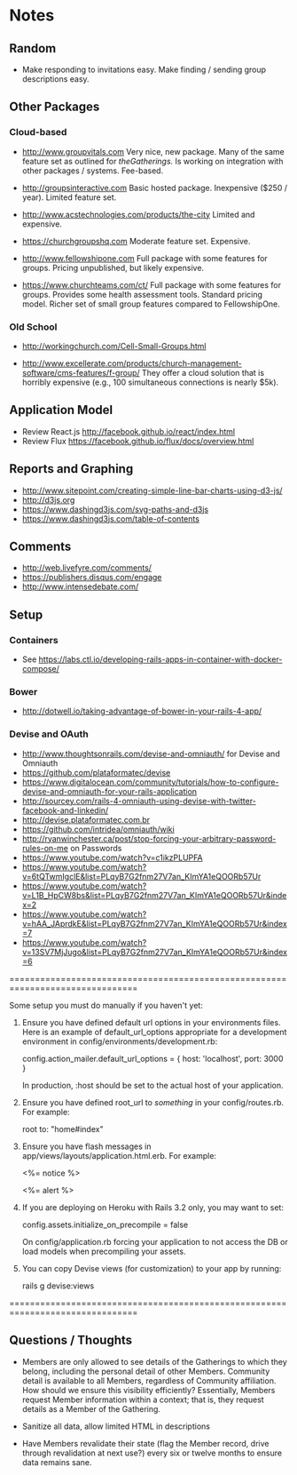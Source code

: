 # Notes

## Random

- Make responding to invitations easy. Make finding / sending group descriptions easy.

## Other Packages

### Cloud-based

- http://www.groupvitals.com
Very nice, new package. Many of the same feature set as outlined for *theGatherings.*
Is working on integration with other packages / systems. Fee-based.

- http://groupsinteractive.com
Basic hosted package. Inexpensive ($250 / year). Limited feature set.

- http://www.acstechnologies.com/products/the-city
Limited and expensive.

- https://churchgroupshq.com
Moderate feature set. Expensive.

- http://www.fellowshipone.com
Full package with some features for groups. Pricing unpublished, but likely expensive.

- https://www.churchteams.com/ct/
Full package with some features for groups. Provides some health assessment tools. Standard
pricing model. Richer set of small group features compared to FellowshipOne.


### Old School

- http://workingchurch.com/Cell-Small-Groups.html

- http://www.excellerate.com/products/church-management-software/cms-features/f-group/
They offer a cloud solution that is horribly expensive (e.g., 100 simultaneous connections is
nearly $5k).

## Application Model

- Review React.js http://facebook.github.io/react/index.html
- Review Flux https://facebook.github.io/flux/docs/overview.html

## Reports and Graphing

- http://www.sitepoint.com/creating-simple-line-bar-charts-using-d3-js/
- http://d3js.org
- https://www.dashingd3js.com/svg-paths-and-d3js
- https://www.dashingd3js.com/table-of-contents

## Comments

- http://web.livefyre.com/comments/
- https://publishers.disqus.com/engage
- http://www.intensedebate.com/

## Setup

### Containers

- See https://labs.ctl.io/developing-rails-apps-in-container-with-docker-compose/

### Bower

- http://dotwell.io/taking-advantage-of-bower-in-your-rails-4-app/

### Devise and OAuth

- http://www.thoughtsonrails.com/devise-and-omniauth/ for Devise and Omniauth
- https://github.com/plataformatec/devise
- https://www.digitalocean.com/community/tutorials/how-to-configure-devise-and-omniauth-for-your-rails-application
- http://sourcey.com/rails-4-omniauth-using-devise-with-twitter-facebook-and-linkedin/
- http://devise.plataformatec.com.br
- https://github.com/intridea/omniauth/wiki
- http://ryanwinchester.ca/post/stop-forcing-your-arbitrary-password-rules-on-me on Passwords
- https://www.youtube.com/watch?v=c1ikzPLUPFA
- https://www.youtube.com/watch?v=6tQTwmIgclE&list=PLqyB7G2fnm27V7an_KImYA1eQOORb57Ur
- https://www.youtube.com/watch?v=L1B_HpCW8bs&list=PLqyB7G2fnm27V7an_KImYA1eQOORb57Ur&index=2
- https://www.youtube.com/watch?v=hAA_JAprdkE&list=PLqyB7G2fnm27V7an_KImYA1eQOORb57Ur&index=7
- https://www.youtube.com/watch?v=13SV7MjJugo&list=PLqyB7G2fnm27V7an_KImYA1eQOORb57Ur&index=6

===============================================================================

Some setup you must do manually if you haven't yet:

  1. Ensure you have defined default url options in your environments files. Here
     is an example of default_url_options appropriate for a development environment
     in config/environments/development.rb:

       config.action_mailer.default_url_options = { host: 'localhost', port: 3000 }

     In production, :host should be set to the actual host of your application.

  2. Ensure you have defined root_url to *something* in your config/routes.rb.
     For example:

       root to: "home#index"

  3. Ensure you have flash messages in app/views/layouts/application.html.erb.
     For example:

       <p class="notice"><%= notice %></p>
       <p class="alert"><%= alert %></p>

  4. If you are deploying on Heroku with Rails 3.2 only, you may want to set:

       config.assets.initialize_on_precompile = false

     On config/application.rb forcing your application to not access the DB
     or load models when precompiling your assets.

  5. You can copy Devise views (for customization) to your app by running:

       rails g devise:views

===============================================================================

## Questions / Thoughts

- Members are only allowed to see details of the Gatherings to which they belong,
including the personal detail of other Members. Community detail is available to all Members,
regardless of Community affiliation. How should we ensure this visibility efficiently?
Essentially, Members request Member information within a context; that is, they request details
as a Member of the Gathering.

- Sanitize all data, allow limited HTML in descriptions

- Have Members revalidate their state (flag the Member record, drive through revalidation at next
use?) every six or twelve months to ensure data remains sane.
